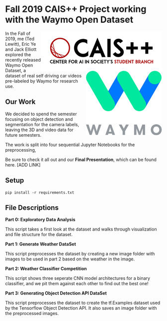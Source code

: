 # Fall 2019 CAIS++ Project working with the Waymo Open Dataset


<img style="float: right;" src="Images/cais_logo.png" >

<img style="float: right;" src="Images/waymo_symbol.png">

In the Fall of 2019, me (Ted Lewitt), Eric Ye and Jack Elliott explored the recently released Waymo Open Dataset, a dataset of real self driving car videos pre-labeled by Waymo for research use.

## Our Work

We decided to spend the semester focusing on object detection and segmentation for the camera labels, leaving the 3D and video data for future semesters.

The work is split into four sequential Jupyter Notebooks for the preprocessing, 

Be sure to check it all out and our **Final Presentation**, which can be found here. [ADD LINK]

## Setup

```
pip install -r requirements.txt
```


## File Descriptions

**Part 0: Exploratory Data Analysis**

This script takes a first look at the dataset and walks through visualization and file structure for the dataset.

**Part 1: Generate Weather DataSet**

This script preprocesses the dataset by creating a new image folder with images to be used in part 2 based on the weather in the image.

**Part 2: Weather Classifier Competition**

This script shows three seperate CNN model architectures for a binary classifier, and we pit them against each other to find out the best one!

**Part 3: Generating Object Detection API DataSet**

This script preprocesses the dataset to create the tf.Examples dataset used by the Tensorflow Object Detection API. It also saves an image folder with the preprocessed images.




